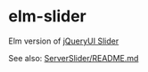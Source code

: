 # elm-slider
Elm version of [jQueryUI Slider](https://jqueryui.com/slider/)

See also: [ServerSlider/README.md](ServerSlider/README.md)
